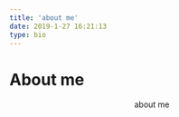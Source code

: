 ```yaml
---
title: 'about me'
date: 2019-1-27 16:21:13
type: bio
---
```


# About me

<div align="center">

about me

</div>
